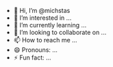 - 👋 Hi, I’m @michstas
- 👀 I’m interested in ...
- 🌱 I’m currently learning ...
- 💞️ I’m looking to collaborate on ...
- 📫 How to reach me ...
- 😄 Pronouns: ...
- ⚡ Fun fact: ...

<!---
michstas/michstas is a ✨ special ✨ repository because its `README.md` (this file) appears on your GitHub profile.
You can click the Preview link to take a look at your changes.
--->
